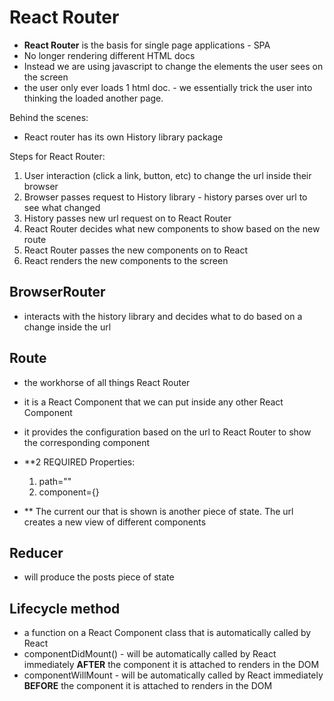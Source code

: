 # React Router

- **React Router** is the basis for single page applications - SPA
- No longer rendering different HTML docs
- Instead we are using javascript to change the elements the user sees on the screen
- the user only ever loads 1 html doc. - we essentially trick the user into thinking the loaded another page.

Behind the scenes:

- React router has its own History library package

Steps for React Router:

  1) User interaction (click a link, button, etc) to change the url inside their browser
  2) Browser passes request to History library - history parses over url to see what changed
  3) History passes new url request on to React Router
  4) React Router decides what new components to show based on the new route
  5) React Router passes the new components on to React
  6) React renders the new components to the screen

## BrowserRouter

- interacts with the history library and decides what to do based on a change inside the url

## Route

- the workhorse of all things React Router
- it is a React Component that we can put inside any other React Component
- it provides the configuration based on the url to React Router to show the corresponding component

- **2 REQUIRED Properties:
  1) path=""
  2) component={}

- ** The current our that is shown is another piece of state. The url creates a new view of different components

## Reducer

- will produce the posts piece of state

## Lifecycle method

- a function on a React Component class that is automatically called by React
- componentDidMount() - will be automatically called by React immediately **AFTER** the component it is attached to renders in the DOM
- componentWillMount - will be automatically called by React immediately **BEFORE** the component it is attached to renders in the DOM